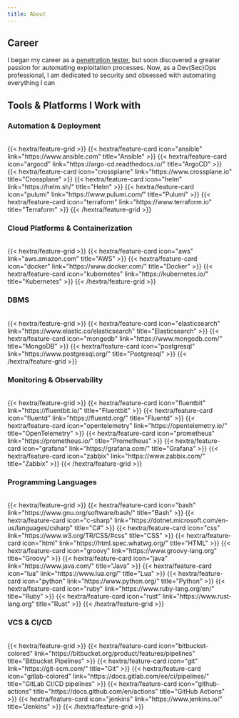 ```yaml
---
title: About
---
```


## Career
I began my career as a [penetration tester](https://en.m.wikipedia.org/wiki/Penetration_test), but soon discovered a greater passion for automating exploitation processes. Now, as a Dev(Sec)Ops professional, I am dedicated to security and obsessed with automating everything I can

## Tools & Platforms I Work with 
### Automation & Deployment 
<br />
{{< hextra/feature-grid >}}
{{< hextra/feature-card icon="ansible" link="https://www.ansible.com" title="Ansible" >}}
{{< hextra/feature-card icon="argocd" link="https://argo-cd.readthedocs.io/" title="ArgoCD" >}}
{{< hextra/feature-card icon="crossplane" link="https://www.crossplane.io" title="Crossplane" >}}
{{< hextra/feature-card icon="helm" link="https://helm.sh/" title="Helm" >}}
{{< hextra/feature-card icon="pulumi" link="https://www.pulumi.com/" title="Pulumi" >}}
{{< hextra/feature-card icon="terraform" link="https://www.terraform.io" title="Terraform" >}}
{{< /hextra/feature-grid >}}

### Cloud Platforms & Containerization 
<br />
{{< hextra/feature-grid >}}
{{< hextra/feature-card icon="aws" link="aws.amazon.com" title="AWS" >}}
{{< hextra/feature-card icon="docker" link="https://www.docker.com/" title="Docker" >}}
{{< hextra/feature-card icon="kubernetes" link="https://kubernetes.io/" title="Kubernetes" >}}
{{< /hextra/feature-grid >}}

### DBMS 
<br />
{{< hextra/feature-grid >}}
{{< hextra/feature-card icon="elasticsearch" link="https://www.elastic.co/elasticsearch" title="Elasticsearch" >}}
{{< hextra/feature-card icon="mongodb" link="https://www.mongodb.com/" title="MongoDB" >}}
{{< hextra/feature-card icon="postgresql" link="https://www.postgresql.org/" title="Postgresql" >}}
{{< /hextra/feature-grid >}}

### Monitoring & Observability 
<br />
{{< hextra/feature-grid >}}
{{< hextra/feature-card icon="fluentbit" link="https://fluentbit.io/" title="Fluentbit" >}}
{{< hextra/feature-card icon="fluentd" link="https://fluentd.org/" title="Fluentd" >}}
{{< hextra/feature-card icon="opentelemetry" link="https://opentelemetry.io/" title="OpenTelemetry" >}}
{{< hextra/feature-card icon="prometheus" link="https://prometheus.io/" title="Prometheus" >}}
{{< hextra/feature-card icon="grafana" link="https://grafana.com/" title="Grafana" >}}
{{< hextra/feature-card icon="zabbix" link="https://www.zabbix.com/" title="Zabbix" >}}
{{< /hextra/feature-grid >}}

### Programming Languages 
<br />
{{< hextra/feature-grid >}}
{{< hextra/feature-card icon="bash" link="https://www.gnu.org/software/bash/" title="Bash" >}}
{{< hextra/feature-card icon="c-sharp" link="https://dotnet.microsoft.com/en-us/languages/csharp" title="C#" >}}
{{< hextra/feature-card icon="css" link="https://www.w3.org/TR/CSS/#css" title="CSS" >}}
{{< hextra/feature-card icon="html" link="https://html.spec.whatwg.org/" title="HTML" >}}
{{< hextra/feature-card icon="groovy" link="https://www.groovy-lang.org" title="Groovy" >}}
{{< hextra/feature-card icon="java" link="https://www.java.com/" title="Java" >}}
{{< hextra/feature-card icon="lua" link="https://www.lua.org/" title="Lua" >}}
{{< hextra/feature-card icon="python" link="https://www.python.org/" title="Python" >}}
{{< hextra/feature-card icon="ruby" link="https://www.ruby-lang.org/en/" title="Ruby" >}}
{{< hextra/feature-card icon="rust" link="https://www.rust-lang.org" title="Rust" >}}
{{< /hextra/feature-grid >}}

### VCS & CI/CD
<br />
{{< hextra/feature-grid >}}
{{< hextra/feature-card icon="bitbucket-colored" link="https://bitbucket.org/product/features/pipelines" title="Bitbucket Pipelines" >}}
{{< hextra/feature-card icon="git" link="https://git-scm.com/" title="Git" >}}
{{< hextra/feature-card icon="gitlab-colored" link="https://docs.gitlab.com/ee/ci/pipelines/" title="GitLab CI/CD pipelines" >}}
{{< hextra/feature-card icon="github-actions" title="https://docs.github.com/en/actions" title="GitHub Actions" >}}
{{< hextra/feature-card icon="jenkins" link="https://www.jenkins.io/" title="Jenkins" >}}
{{< /hextra/feature-grid >}}
